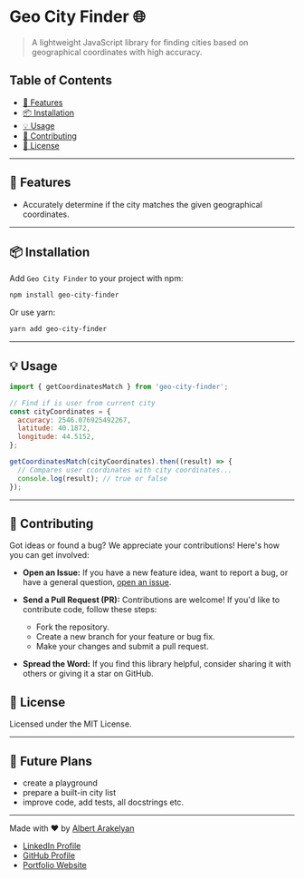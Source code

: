 # Geo City Finder 🌐

> A lightweight JavaScript library for finding cities based on geographical coordinates with high accuracy.

## Table of Contents

- [🚀 Features](#-features)
- [📦 Installation](#-installation)
- [💡 Usage](#-usage)
- [🙏 Contributing](#-contributing)
- [📄 License](#-license)

---

## 🚀 Features

[//]: # (- Accurately detect if city matches provided geographical coordinates.)
- Accurately determine if the city matches the given geographical coordinates.

---

## 📦 Installation

Add `Geo City Finder` to your project with npm:

```bash
npm install geo-city-finder
```

Or use yarn:

```bash
yarn add geo-city-finder
```

---

## 💡 Usage

```js
import { getCoordinatesMatch } from 'geo-city-finder';

// Find if is user from current city
const cityCoordinates = {
  accuracy: 2546.076925492267,
  latitude: 40.1872,
  longitude: 44.5152,
};

getCoordinatesMatch(cityCoordinates).then((result) => {
  // Compares user ccordinates with city coordinates...
  console.log(result); // true or false
});
```

---

## 🙏 Contributing

Got ideas or found a bug? We appreciate your contributions! Here's how you can get involved:

- **Open an Issue:** If you have a new feature idea, want to report a bug, or have a general question, [open an issue](https://github.com/AlbertArakelyan/geo-city-finder/issues).

- **Send a Pull Request (PR):** Contributions are welcome! If you'd like to contribute code, follow these steps:
    - Fork the repository.
    - Create a new branch for your feature or bug fix.
    - Make your changes and submit a pull request.

[//]: # (  Please ensure that your PR adheres to the project's coding conventions and includes relevant tests.)

- **Spread the Word:** If you find this library helpful, consider sharing it with others or giving it a star on GitHub.

## 📄 License

Licensed under the MIT License.

---

## 🌱 Future Plans

- create a playground
- prepare a built-in city list
- improve code, add tests, all docstrings etc.

---

Made with ❤️ by [Albert Arakelyan](https://github.com/AlbertArakelyan)

* [LinkedIn Profile](https://www.linkedin.com/in/albert-arakelyan/)
* [GitHub Profile](https://github.com/ALbert2504)
* [Portfolio Website](https://albertarakelyan.vercel.app/)
